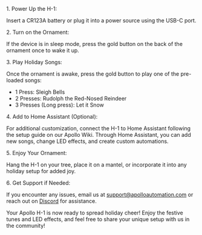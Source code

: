 1\. Power Up the H-1:

Insert a CR123A battery or plug it into a power source using the USB-C port.

2\. Turn on the Ornament:

If the device is in sleep mode, press the gold button on the back of the ornament once to wake it up.

3\. Play Holiday Songs:

Once the ornament is awake, press the gold button to play one of the pre-loaded songs:

* 1 Press: Sleigh Bells
* 2 Presses: Rudolph the Red-Nosed Reindeer
* 3 Presses (Long press): Let it Snow

4\. Add to Home Assistant (Optional):

For additional customization, connect the H-1 to Home Assistant following the setup guide on our Apollo Wiki. Through Home Assistant, you can add new songs, change LED effects, and create custom automations.

5\. Enjoy Your Ornament:

Hang the H-1 on your tree, place it on a mantel, or incorporate it into any holiday setup for added joy.

6\. Get Support if Needed:

If you encounter any issues, email us at support@apolloautomation.com or reach out on [Discord](dsc.gg/apolloautomation) for assistance.

Your Apollo H-1 is now ready to spread holiday cheer! Enjoy the festive tunes and LED effects, and feel free to share your unique setup with us in the community!